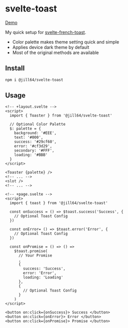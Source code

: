 # svelte-toast

[Demo](https://jill64.github.io/svelte-toast)

My quick setup for [svelte-french-toast](https://github.com/kbrgl/svelte-french-toast).

- Color palette makes theme setting quick and simple
- Applies device dark theme by default
- Most of the original methods are available

## Install

```sh
npm i @jill64/svelte-toast
```

## Usage

```svelte
<!-- +layout.svelte -->
<script>
  import { Toaster } from '@jill64/svelte-toast'

  // Optional Color Palette
  $: palette = {
    background: '#EEE',
    text: '#000',
    success: '#29cf60',
    error: '#cf3d29',
    secondary: '#FFF',
    loading: '#BBB'
  }
</script>

<Toaster {palette} />
<!-- ... -->
<slot />
<!-- ... -->
```

```svelte
<!-- +page.svelte -->
<script>
  import { toast } from '@jill64/svelte-toast'

  const onSuccess = () => $toast.success('Success', {
    // Optional Toast Config
  })

  const onError= () => $toast.error('Error', {
    // Optional Toast Config
  })

  const onPromise = () => () =>
    $toast.promise(
      // Your Promise
      ,
      {
        success: 'Success',
        error: 'Error',
        loading: 'Loading'
      },
      {
        // Optional Toast Config
      }
    )
</script>

<button on:click={onSuccess}> Success </button>
<button on:click={onError}> Error </button>
<button on:click={onPromise}> Promise </button>
```
